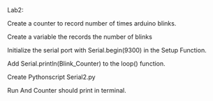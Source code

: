 Lab2:

Create a counter to record number of times arduino blinks.

Create a variable the records the number of blinks

Initialize the serial port with Serial.begin(9300) in the Setup Function.

Add Serial.println(Blink_Counter) to the loop() function.

Create Pythonscript Serial2.py

Run And Counter should print in terminal. 
